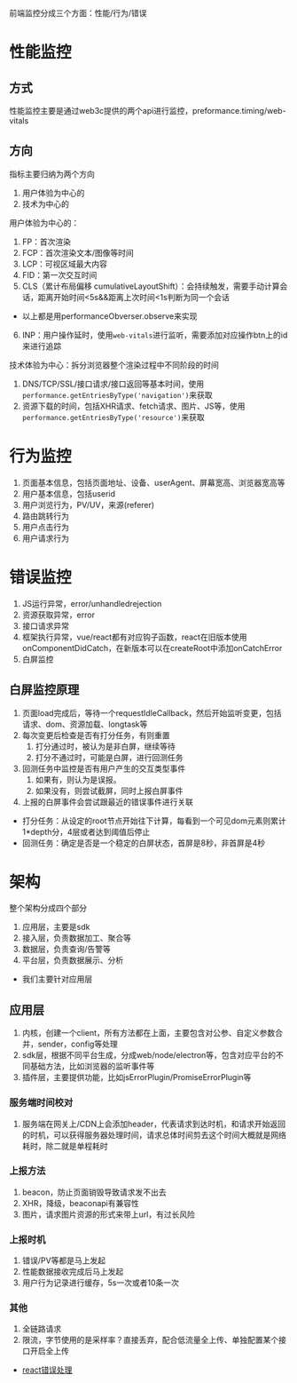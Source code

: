 前端监控分成三个方面：性能/行为/错误
# 性能监控
## 方式
性能监控主要是通过web3c提供的两个api进行监控，preformance.timing/web-vitals
## 方向
指标主要归纳为两个方向
1. 用户体验为中心的
2. 技术为中心的

用户体验为中心的：
1. FP：首次渲染
2. FCP：首次渲染文本/图像等时间
3. LCP：可视区域最大内容
4. FID：第一次交互时间
5. CLS（累计布局偏移 cumulativeLayoutShift）：会持续触发，需要手动计算会话，距离开始时间<5s&&距离上次时间<1s判断为同一个会话
- 以上都是用performanceObverser.observe来实现
6. INP：用户操作延时，使用`web-vitals`进行监听，需要添加对应操作btn上的id来进行追踪

技术体验为中心：拆分浏览器整个渲染过程中不同阶段的时间
1. DNS/TCP/SSL/接口请求/接口返回等基本时间，使用`performance.getEntriesByType('navigation')`来获取
2. 资源下载的时间，包括XHR请求、fetch请求、图片、JS等，使用`performance.getEntriesByType('resource')`来获取

# 行为监控
1. 页面基本信息，包括页面地址、设备、userAgent、屏幕宽高、浏览器宽高等
2. 用户基本信息，包括userid
3. 用户浏览行为，PV/UV，来源(referer)
4. 路由跳转行为
5. 用户点击行为
6. 用户请求行为

# 错误监控
1. JS运行异常，error/unhandledrejection
2. 资源获取异常，error
3. 接口请求异常
4. 框架执行异常，vue/react都有对应钩子函数，react在旧版本使用onComponentDidCatch，在新版本可以在createRoot中添加onCatchError
5. 白屏监控
## 白屏监控原理
1. 页面load完成后，等待一个requestIdleCallback，然后开始监听变更，包括请求、dom、资源加载、longtask等
2. 每次变更后检查是否有打分任务，有则重置
    1. 打分通过时，被认为是非白屏，继续等待
    2. 打分不通过时，可能是白屏，进行回测任务
3. 回测任务中监控是否有用户产生的交互类型事件
    1. 如果有，则认为是误报。
    2. 如果没有，则尝试截屏，同时上报白屏事件
4. 上报的白屏事件会尝试跟最近的错误事件进行关联
- 打分任务：从设定的root节点开始往下计算，每看到一个可见dom元素则累计1*depth分，4层或者达到阈值后停止
- 回测任务：确定是否是一个稳定的白屏状态，首屏是8秒，非首屏是4秒

# 架构
整个架构分成四个部分
1. 应用层，主要是sdk
2. 接入层，负责数据加工、聚合等
3. 数据层，负责查询/告警等
4. 平台层，负责数据展示、分析
- 我们主要针对应用层

## 应用层
1. 内核，创建一个client，所有方法都在上面，主要包含对公参、自定义参数合并，sender，config等处理
2. sdk层，根据不同平台生成，分成web/node/electron等，包含对应平台的不同基础方法，比如浏览器的监听事件等
3. 插件层，主要提供功能，比如jsErrorPlugin/PromiseErrorPlugin等

### 服务端时间校对
1. 服务端在网关上/CDN上会添加header，代表请求到达时机，和请求开始返回的时机，可以获得服务器处理时间，请求总体时间剪去这个时间大概就是网络耗时，除二就是单程耗时

### 上报方法
1. beacon，防止页面销毁导致请求发不出去
2. XHR，降级，beaconapi有兼容性
3. 图片，请求图片资源的形式来带上url，有过长风险

### 上报时机
1. 错误/PV等都是马上发起
2. 性能数据接收完成后马上发起
3. 用户行为记录进行缓存，5s一次或者10条一次

### 其他
1. 全链路请求
2. 限流，字节使用的是采样率？直接丢弃，配合低流量全上传、单独配置某个接口开启全上传




- [react错误处理](https://react.dev/reference/react-dom/client/createRoot#displaying-error-boundary-errors)